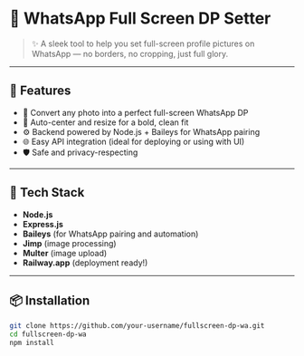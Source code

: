 # 💠 WhatsApp Full Screen DP Setter

> ✨ A sleek tool to help you set full-screen profile pictures on WhatsApp — no borders, no cropping, just full glory.

---

## 🚀 Features

- 📸 Convert any photo into a perfect full-screen WhatsApp DP
- 🎯 Auto-center and resize for a bold, clean fit
- ⚙️ Backend powered by Node.js + Baileys for WhatsApp pairing
- 🌐 Easy API integration (ideal for deploying or using with UI)
- 🛡️ Safe and privacy-respecting

---

## 🔧 Tech Stack

- **Node.js**
- **Express.js**
- **Baileys** (for WhatsApp pairing and automation)
- **Jimp** (image processing)
- **Multer** (image upload)
- **Railway.app** (deployment ready!)

---

## 📦 Installation

```bash
git clone https://github.com/your-username/fullscreen-dp-wa.git
cd fullscreen-dp-wa
npm install

